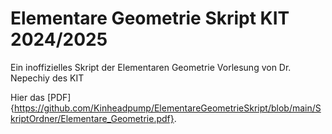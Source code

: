 # Elementare Geometrie Skript KIT 2024/2025

Ein inoffizielles Skript der Elementaren Geometrie Vorlesung von Dr. Nepechiy des KIT

Hier das [PDF]{https://github.com/Kinheadpump/ElementareGeometrieSkript/blob/main/SkriptOrdner/Elementare_Geometrie.pdf}.
